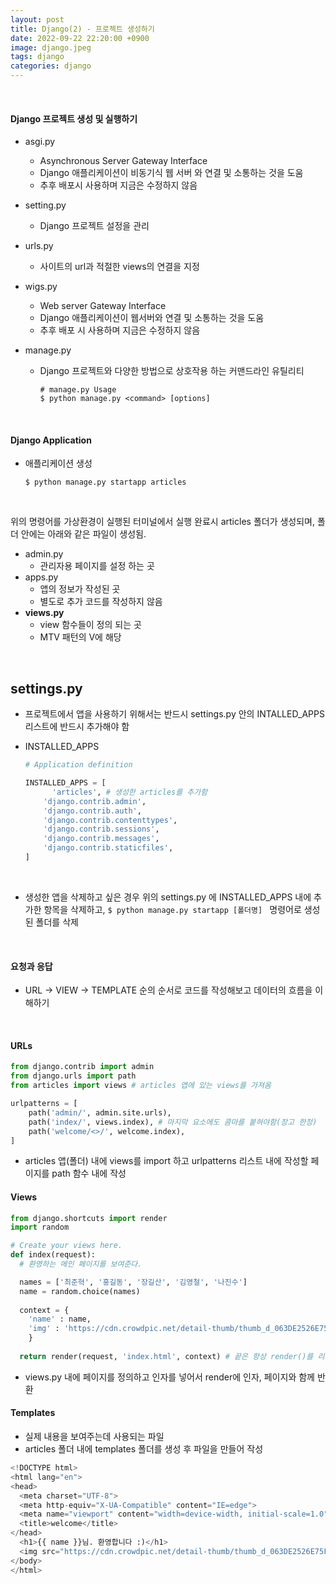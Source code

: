 ```yaml
---
layout: post
title: Django(2) - 프로젝트 생성하기
date: 2022-09-22 22:20:00 +0900
image: django.jpeg
tags: django
categories: django
---
```


<br>

#### Django 프로젝트 생성 및 실행하기

* asgi.py

  * Asynchronous Server Gateway Interface
  * Django 애플리케이션이 비동기식 웹 서버 와 연결 및 소통하는 것을 도움
  * 추후 배포시 사용하며 지금은 수정하지 않음

* setting.py

  * Django 프로젝트 설정을 관리

* urls.py

  * 사이트의 url과 적절한 views의 연결을 지정

* wigs.py

  * Web server Gateway Interface
  * Django 애플리케이션이 웹서버와 연결 및 소통하는 것을 도움
  * 추후 배포 시 사용하며 지금은 수정하지 않음

* manage.py

  * Django 프로젝트와 다양한 방법으로 상호작용 하는 커맨드라인 유틸리티

    ``` terminal
    # manage.py Usage 
    $ python manage.py <command> [options]
    ```

<br>

#### Django Application

* 애플리케이션 생성

  ``` terminal
  $ python manage.py startapp articles
  ```

<br>

위의 명령어를 가상환경이 실행된 터미널에서 실행 완료시 articles 폴더가 생성되며, 폴더 안에는 아래와 같은 파일이 생성됨.

 * admin.py
   * 관리자용 페이지를 설정 하는 곳
 * apps.py
   * 앱의 정보가 작성된 곳
   * 별도로 추가 코드를 작성하지 않음
 * **views.py**
   * view 함수들이 정의 되는 곳
   * MTV 패턴의 V에 해당

<br>

## settings.py

* 프로젝트에서 앱을 사용하기 위해서는 반드시 settings.py 안의 INTALLED_APPS 리스트에 반드시 추가해야 함

* INSTALLED_APPS

  ``` python
  # Application definition
  
  INSTALLED_APPS = [
    	'articles', # 생성한 articles를 추가함
      'django.contrib.admin',
      'django.contrib.auth',
      'django.contrib.contenttypes',
      'django.contrib.sessions',
      'django.contrib.messages',
      'django.contrib.staticfiles',
  ]
  ```

  <br>

* 생성한 앱을 삭제하고 싶은 경우 위의 settings.py 에 INSTALLED_APPS 내에 추가한 항목을 삭제하고, `$ python manage.py startapp [폴더명] ` 명령어로 생성된 폴더를 삭제

<br>

#### 요청과 응답

* URL -> VIEW -> TEMPLATE 순의 순서로 코드를 작성해보고 데이터의 흐름을 이해하기

<br>

#### URLs

``` python
from django.contrib import admin
from django.urls import path
from articles import views # articles 앱에 있는 views를 가져옴

urlpatterns = [
    path('admin/', admin.site.urls),
  	path('index/', views.index), # 마지막 요소에도 콤마를 붙혀야함(장고 한정)
  	path('welcome/<>/', welcome.index),
]
```

* articles 앱(폴더) 내에 views를 import 하고 urlpatterns 리스트 내에 작성할 페이지를 path 함수 내에 작성 

#### Views

``` python
from django.shortcuts import render
import random

# Create your views here.
def index(request):
  # 환영하는 메인 페이지를 보여준다.

  names = ['최준혁', '홍길동', '장길산', '김영철', '나진수']
  name = random.choice(names)
  
  context = {
    'name' : name,
    'img' : 'https://cdn.crowdpic.net/detail-thumb/thumb_d_063DE2526E75F644AA2AE4BD774FE330.jpg',
    }
  
  return render(request, 'index.html', context) # 끝은 항상 render()를 리턴

```

* views.py 내에 페이지를 정의하고 인자를 넣어서 render에 인자, 페이지와 함께 반환

#### Templates

* 실제 내용을 보여주는데 사용되는 파일
* articles 폴더 내에 templates 폴더를 생성 후 파일을 만들어 작성

``` python
<!DOCTYPE html>
<html lang="en">
<head>
  <meta charset="UTF-8">
  <meta http-equiv="X-UA-Compatible" content="IE=edge">
  <meta name="viewport" content="width=device-width, initial-scale=1.0">
  <title>welcome</title>
</head>
  <h1>{{ name }}님. 환영합니다 :)</h1>
  <img src="https://cdn.crowdpic.net/detail-thumb/thumb_d_063DE2526E75F644AA2AE4BD774FE330.jpg" alt=""> 
</body>
</html>
```

